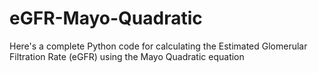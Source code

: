 # eGFR-Mayo-Quadratic
Here's a complete Python code for calculating the Estimated Glomerular Filtration Rate (eGFR) using the Mayo Quadratic equation
